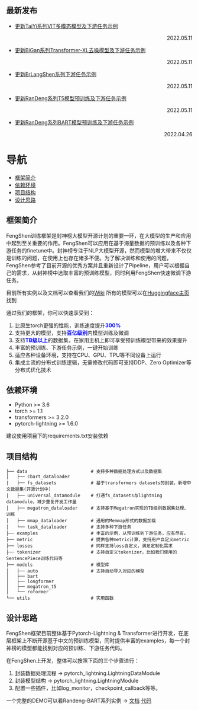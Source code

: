 ## 最新发布

* [更新TaiYi系列VIT多模态模型及下游任务示例](https://fengshenbang-doc.readthedocs.io/zh/latest/docs/太乙系列/Taiyi-vit-87M-D.html) <p align="right">2022.05.11</p>
* [更新BiGan系列Transformer-XL去噪模型及下游任务示例](https://fengshenbang-doc.readthedocs.io/zh/latest/docs/比干系列/Bigan-Transformer-XL-denoise-1.1B.html) <p align="right">2022.05.11</p>
* [更新ErLangShen系列下游任务示例](https://fengshenbang-doc.readthedocs.io/zh/latest/docs/二郎神系列/Erlangshen-Roberta-110M-NLI.html) <p align="right">2022.05.11</p>
* [更新RanDeng系列T5模型预训练及下游任务示例](https://fengshenbang-doc.readthedocs.io/zh/latest/docs/燃灯系列/Randeng-MegatronT5-770M.html) <p align="right">2022.05.11</p>
* [更新RanDeng系列BART模型预训练及下游任务示例](https://fengshenbang-doc.readthedocs.io/zh/latest/docs/燃灯系列/BART-139M.html) <p align="right">2022.04.26</p>


# 导航
  - [框架简介](#框架简介)
  - [依赖环境](#依赖环境)
  - [项目结构](#项目结构)
  - [设计思路](#设计思路)


## 框架简介

FengShen训练框架是封神榜大模型开源计划的重要一环，在大模型的生产和应用中起到至关重要的作用。FengShen可以应用在基于海量数据的预训练以及各种下游任务的finetune中。封神榜专注于NLP大模型开源，然而模型的增大带来不仅仅是训练的问题，在使用上也存在诸多不便。为了解决训练和使用的问题，FengShen参考了目前开源的优秀方案并且重新设计了Pipeline，用户可以根据自己的需求，从封神榜中选取丰富的预训练模型，同时利用FengShen快速微调下游任务。

目前所有实例以及文档可以查看我们的[Wiki](https://fengshenbang-doc.readthedocs.io/zh/latest/index.html)
所有的模型可以在[Huggingface主页](https://huggingface.co/IDEA-CCNL)找到

通过我们的框架，你可以快速享受到：
1. 比原生torch更强的性能，训练速度提升<font color=#0000FF >**300%**</font>
2. 支持更大的模型，支持<font color=#0000FF >**百亿级别**</font>内模型训练及微调
3. 支持<font color=#0000FF >**TB级以上**</font>的数据集，在家用主机上即可享受预训练模型带来的效果提升
3. 丰富的预训练、下游任务示例，一键开始训练
4. 适应各种设备环境，支持在CPU、GPU、TPU等不同设备上运行
5. 集成主流的分布式训练逻辑，无需修改代码即可支持DDP、Zero Optimizer等分布式优化技术


## 依赖环境

* Python >= 3.6
* torch >= 1.1
* transformers >= 3.2.0
* pytorch-lightning >= 1.6.0

建议使用项目下的requirements.txt安装依赖

## 项目结构

```
├── data                        # 支持多种数据处理方式以及数据集
│   ├── cbart_dataloader
|   ├── fs_datasets             # 基于transformers datasets的封装，新增中文数据集(开源计划中)
|   ├── universal_datamodule    # 打通fs_datasets与lightning datamodule，减少重复开发工作量
│   ├── megatron_dataloader     # 支持基于Megatron实现的TB级别数据集处理、训练
│   ├── mmap_dataloader         # 通用的Memmap形式的数据加载
│   └── task_dataloader         # 支持多种下游任务
├── examples                    # 丰富的示例，从预训练到下游任务，应有尽有。
├── metric                      # 提供各种metric计算，支持用户自定义metric
├── losses                      # 同样支持loss自定义，满足定制化需求
├── tokenizer                   # 支持自定义tokenizer，比如我们使用的SentencePiece训练代码等
├── models                      # 模型库
│   ├── auto                    # 支持自动导入对应的模型
│   ├── bart
│   ├── longformer
│   ├── megatron_t5
│   └── roformer
└── utils                       # 实用函数
```

## 设计思路

FengShen框架目前整体基于Pytorch-Lightning & Transformer进行开发，在底层框架上不断开源基于中文的预训练模型，同时提供丰富的examples，每一个封神榜的模型都能找到对应的预训练、下游任务代码。

在FengShen上开发，整体可以按照下面的三个步骤进行：

1. 封装数据处理流程 -> pytorch_lightning.LightningDataModule
2. 封装模型结构 -> pytorch_lightning.LightningModule
3. 配置一些插件，比如log_monitor，checkpoint_callback等等。

一个完整的DEMO可以看Randeng-BART系列实例 -> [文档](https://fengshenbang-doc.readthedocs.io/zh/latest/docs/燃灯系列/BART-139M.html) [代码](https://github.com/IDEA-CCNL/Fengshenbang-LM/tree/hf-ds/fengshen/examples/pretrain_bart)

